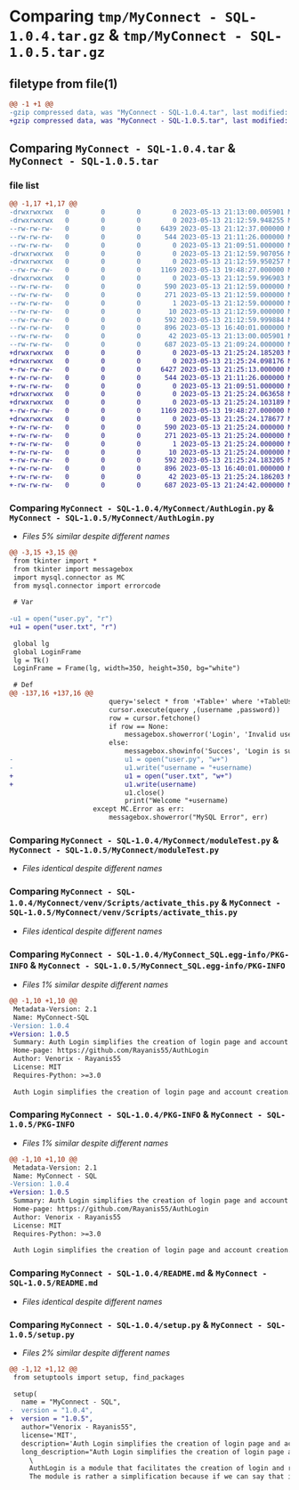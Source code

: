 # Comparing `tmp/MyConnect - SQL-1.0.4.tar.gz` & `tmp/MyConnect - SQL-1.0.5.tar.gz`

## filetype from file(1)

```diff
@@ -1 +1 @@
-gzip compressed data, was "MyConnect - SQL-1.0.4.tar", last modified: Sat May 13 21:13:00 2023, max compression
+gzip compressed data, was "MyConnect - SQL-1.0.5.tar", last modified: Sat May 13 21:25:24 2023, max compression
```

## Comparing `MyConnect - SQL-1.0.4.tar` & `MyConnect - SQL-1.0.5.tar`

### file list

```diff
@@ -1,17 +1,17 @@
-drwxrwxrwx   0        0        0        0 2023-05-13 21:13:00.005901 MyConnect - SQL-1.0.4/
-drwxrwxrwx   0        0        0        0 2023-05-13 21:12:59.948255 MyConnect - SQL-1.0.4/MyConnect/
--rw-rw-rw-   0        0        0     6439 2023-05-13 21:12:37.000000 MyConnect - SQL-1.0.4/MyConnect/AuthLogin.py
--rw-rw-rw-   0        0        0      544 2023-05-13 21:11:26.000000 MyConnect - SQL-1.0.4/MyConnect/moduleTest.py
--rw-rw-rw-   0        0        0        0 2023-05-13 21:09:51.000000 MyConnect - SQL-1.0.4/MyConnect/user.py
-drwxrwxrwx   0        0        0        0 2023-05-13 21:12:59.907056 MyConnect - SQL-1.0.4/MyConnect/venv/
-drwxrwxrwx   0        0        0        0 2023-05-13 21:12:59.950257 MyConnect - SQL-1.0.4/MyConnect/venv/Scripts/
--rw-rw-rw-   0        0        0     1169 2023-05-13 19:48:27.000000 MyConnect - SQL-1.0.4/MyConnect/venv/Scripts/activate_this.py
-drwxrwxrwx   0        0        0        0 2023-05-13 21:12:59.996903 MyConnect - SQL-1.0.4/MyConnect_SQL.egg-info/
--rw-rw-rw-   0        0        0      590 2023-05-13 21:12:59.000000 MyConnect - SQL-1.0.4/MyConnect_SQL.egg-info/PKG-INFO
--rw-rw-rw-   0        0        0      271 2023-05-13 21:12:59.000000 MyConnect - SQL-1.0.4/MyConnect_SQL.egg-info/SOURCES.txt
--rw-rw-rw-   0        0        0        1 2023-05-13 21:12:59.000000 MyConnect - SQL-1.0.4/MyConnect_SQL.egg-info/dependency_links.txt
--rw-rw-rw-   0        0        0       10 2023-05-13 21:12:59.000000 MyConnect - SQL-1.0.4/MyConnect_SQL.egg-info/top_level.txt
--rw-rw-rw-   0        0        0      592 2023-05-13 21:12:59.999884 MyConnect - SQL-1.0.4/PKG-INFO
--rw-rw-rw-   0        0        0      896 2023-05-13 16:40:01.000000 MyConnect - SQL-1.0.4/README.md
--rw-rw-rw-   0        0        0       42 2023-05-13 21:13:00.005901 MyConnect - SQL-1.0.4/setup.cfg
--rw-rw-rw-   0        0        0      687 2023-05-13 21:09:24.000000 MyConnect - SQL-1.0.4/setup.py
+drwxrwxrwx   0        0        0        0 2023-05-13 21:25:24.185203 MyConnect - SQL-1.0.5/
+drwxrwxrwx   0        0        0        0 2023-05-13 21:25:24.098176 MyConnect - SQL-1.0.5/MyConnect/
+-rw-rw-rw-   0        0        0     6427 2023-05-13 21:25:13.000000 MyConnect - SQL-1.0.5/MyConnect/AuthLogin.py
+-rw-rw-rw-   0        0        0      544 2023-05-13 21:11:26.000000 MyConnect - SQL-1.0.5/MyConnect/moduleTest.py
+-rw-rw-rw-   0        0        0        0 2023-05-13 21:09:51.000000 MyConnect - SQL-1.0.5/MyConnect/user.py
+drwxrwxrwx   0        0        0        0 2023-05-13 21:25:24.063658 MyConnect - SQL-1.0.5/MyConnect/venv/
+drwxrwxrwx   0        0        0        0 2023-05-13 21:25:24.103189 MyConnect - SQL-1.0.5/MyConnect/venv/Scripts/
+-rw-rw-rw-   0        0        0     1169 2023-05-13 19:48:27.000000 MyConnect - SQL-1.0.5/MyConnect/venv/Scripts/activate_this.py
+drwxrwxrwx   0        0        0        0 2023-05-13 21:25:24.178677 MyConnect - SQL-1.0.5/MyConnect_SQL.egg-info/
+-rw-rw-rw-   0        0        0      590 2023-05-13 21:25:24.000000 MyConnect - SQL-1.0.5/MyConnect_SQL.egg-info/PKG-INFO
+-rw-rw-rw-   0        0        0      271 2023-05-13 21:25:24.000000 MyConnect - SQL-1.0.5/MyConnect_SQL.egg-info/SOURCES.txt
+-rw-rw-rw-   0        0        0        1 2023-05-13 21:25:24.000000 MyConnect - SQL-1.0.5/MyConnect_SQL.egg-info/dependency_links.txt
+-rw-rw-rw-   0        0        0       10 2023-05-13 21:25:24.000000 MyConnect - SQL-1.0.5/MyConnect_SQL.egg-info/top_level.txt
+-rw-rw-rw-   0        0        0      592 2023-05-13 21:25:24.183205 MyConnect - SQL-1.0.5/PKG-INFO
+-rw-rw-rw-   0        0        0      896 2023-05-13 16:40:01.000000 MyConnect - SQL-1.0.5/README.md
+-rw-rw-rw-   0        0        0       42 2023-05-13 21:25:24.186203 MyConnect - SQL-1.0.5/setup.cfg
+-rw-rw-rw-   0        0        0      687 2023-05-13 21:24:42.000000 MyConnect - SQL-1.0.5/setup.py
```

### Comparing `MyConnect - SQL-1.0.4/MyConnect/AuthLogin.py` & `MyConnect - SQL-1.0.5/MyConnect/AuthLogin.py`

 * *Files 5% similar despite different names*

```diff
@@ -3,15 +3,15 @@
 from tkinter import *
 from tkinter import messagebox
 import mysql.connector as MC 
 from mysql.connector import errorcode
 
 # Var
 
-u1 = open("user.py", "r")
+u1 = open("user.txt", "r")
 
 global lg
 global LoginFrame
 lg = Tk()
 LoginFrame = Frame(lg, width=350, height=350, bg="white")
 
 # Def
@@ -137,16 +137,16 @@
                         query='select * from '+Table+' where '+TableUser+'=%s and '+TablePassword+'=%s'
                         cursor.execute(query ,(username ,password))
                         row = cursor.fetchone()
                         if row == None:
                             messagebox.showerror('Login', 'Invalid username or/and password')
                         else:
                             messagebox.showinfo('Succes', 'Login is sucessful')
-                            u1 = open("user.py", "w+")
-                            u1.write("username = "+username)
+                            u1 = open("user.txt", "w+")
+                            u1.write(username)
                             u1.close()
                             print("Welcome "+username)
                     except MC.Error as err:
                         messagebox.showerror("MySQL Error", err)
```

### Comparing `MyConnect - SQL-1.0.4/MyConnect/moduleTest.py` & `MyConnect - SQL-1.0.5/MyConnect/moduleTest.py`

 * *Files identical despite different names*

### Comparing `MyConnect - SQL-1.0.4/MyConnect/venv/Scripts/activate_this.py` & `MyConnect - SQL-1.0.5/MyConnect/venv/Scripts/activate_this.py`

 * *Files identical despite different names*

### Comparing `MyConnect - SQL-1.0.4/MyConnect_SQL.egg-info/PKG-INFO` & `MyConnect - SQL-1.0.5/MyConnect_SQL.egg-info/PKG-INFO`

 * *Files 1% similar despite different names*

```diff
@@ -1,10 +1,10 @@
 Metadata-Version: 2.1
 Name: MyConnect-SQL
-Version: 1.0.4
+Version: 1.0.5
 Summary: Auth Login simplifies the creation of login page and account creation.
 Home-page: https://github.com/Rayanis55/AuthLogin
 Author: Venorix - Rayanis55
 License: MIT
 Requires-Python: >=3.0
 
 Auth Login simplifies the creation of login page and account creation.         AuthLogin is a module that facilitates the creation of login and registration pages     The module is rather a simplification because if we can say that it compresses     the tkinter variables (That's why you have to put a login.loop() at the end).
```

### Comparing `MyConnect - SQL-1.0.4/PKG-INFO` & `MyConnect - SQL-1.0.5/PKG-INFO`

 * *Files 1% similar despite different names*

```diff
@@ -1,10 +1,10 @@
 Metadata-Version: 2.1
 Name: MyConnect - SQL
-Version: 1.0.4
+Version: 1.0.5
 Summary: Auth Login simplifies the creation of login page and account creation.
 Home-page: https://github.com/Rayanis55/AuthLogin
 Author: Venorix - Rayanis55
 License: MIT
 Requires-Python: >=3.0
 
 Auth Login simplifies the creation of login page and account creation.         AuthLogin is a module that facilitates the creation of login and registration pages     The module is rather a simplification because if we can say that it compresses     the tkinter variables (That's why you have to put a login.loop() at the end).
```

### Comparing `MyConnect - SQL-1.0.4/README.md` & `MyConnect - SQL-1.0.5/README.md`

 * *Files identical despite different names*

### Comparing `MyConnect - SQL-1.0.4/setup.py` & `MyConnect - SQL-1.0.5/setup.py`

 * *Files 2% similar despite different names*

```diff
@@ -1,12 +1,12 @@
 from setuptools import setup, find_packages
 
 setup(
   name = "MyConnect - SQL",
-  version = "1.0.4",
+  version = "1.0.5",
   author="Venorix - Rayanis55",
   license='MIT',
   description='Auth Login simplifies the creation of login page and account creation.',
   long_description="Auth Login simplifies the creation of login page and account creation. \
     \
     AuthLogin is a module that facilitates the creation of login and registration pages \
     The module is rather a simplification because if we can say that it compresses \
```

